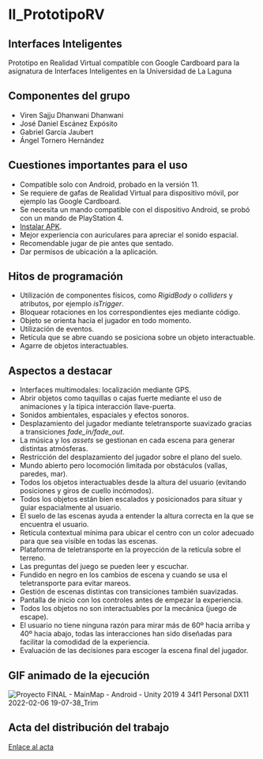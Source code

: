 # II_PrototipoRV
## Interfaces Inteligentes
Prototipo en Realidad Virtual compatible con Google Cardboard para la asignatura de Interfaces Inteligentes en la Universidad de La Laguna

## Componentes del grupo
- Viren Sajju Dhanwani Dhanwani
- José Daniel Escánez Expósito
- Gabriel García Jaubert
- Ángel Tornero Hernández

## Cuestiones importantes para el uso
- Compatible solo con Android, probado en la versión 11.
- Se requiere de gafas de Realidad Virtual para dispositivo móvil, por ejemplo las Google Cardboard.
- Se necesita un mando compatible con el dispositivo Android, se probó con un mando de PlayStation 4.
- [Instalar APK](https://www.xataka.com/basics/instalar-apk-en-android-como-hacerlo-y-cuales-son-los-riesgos).
- Mejor experiencia con auriculares para apreciar el sonido espacial.
- Recomendable jugar de pie antes que sentado.
- Dar permisos de ubicación a la aplicación.

## Hitos de programación
- Utilización de componentes físicos, como _RigidBody_ o _colliders_ y atributos, por ejemplo _isTrigger_.
- Bloquear rotaciones en los correspondientes ejes mediante código.
- Objeto se orienta hacia el jugador en todo momento.
- Utilización de eventos.
- Retícula que se abre cuando se posiciona sobre un objeto interactuable.
- Agarre de objetos interactuables.

## Aspectos a destacar
- Interfaces multimodales: localización mediante GPS.
- Abrir objetos como taquillas o cajas fuerte mediante el uso de animaciones y la típica interacción llave-puerta.
- Sonidos ambientales, espaciales y efectos sonoros.
- Desplazamiento del jugador mediante teletransporte suavizado gracias a transiciones _fade_in/fade_out_.
- La música y los _assets_ se gestionan en cada escena para generar distintas atmósferas.
- Restricción del desplazamiento del jugador sobre el plano del suelo.
- Mundo abierto pero locomoción limitada por obstáculos (vallas, paredes, mar).
- Todos los objetos interactuables desde la altura del usuario (evitando posiciones y giros de cuello incómodos).
- Todos los objetos están bien escalados y posicionados para situar y guiar espacialmente al usuario.
- El suelo de las escenas ayuda a entender la altura correcta en la que se encuentra el usuario.
- Retícula contextual mínima para ubicar el centro con un color adecuado para que sea visible en todas las escenas.
- Plataforma de teletransporte en la proyección de la retícula sobre el terreno.
- Las preguntas del juego se pueden leer y escuchar.
- Fundido en negro en los cambios de escena y cuando se usa el teletransporte para evitar mareos.
- Gestión de escenas distintas con transiciones también suavizadas.
- Pantalla de inicio con los controles antes de empezar la experiencia.
- Todos los objetos no son interactuables por la mecánica (juego de escape).
- El usuario no tiene ninguna razón para mirar más de 60º hacia arriba y 40º hacia abajo, todas las interacciones han sido diseñadas para facilitar la comodidad de la experiencia.
- Evaluación de las decisiones para escoger la escena final del jugador.

## GIF animado de la ejecución
![Proyecto FINAL - MainMap - Android - Unity 2019 4 34f1 Personal _DX11_ 2022-02-06 19-07-38_Trim](https://user-images.githubusercontent.com/72866839/152702265-873947aa-fa5e-4a06-b312-777713cff8d3.gif)

## Acta del distribución del trabajo

[Enlace al acta](https://docs.google.com/document/d/1tyVVz5mZGjYmDusfFmcLtjEUNxtCVmliEoC1q0QSjBk/edit?usp=sharing)
